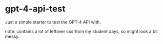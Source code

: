 # gpt-4-api-test

Just a simple starter to test the GPT-4 API with.

note: contains a lot of leftover css from my student days, so might look a bit messy.
